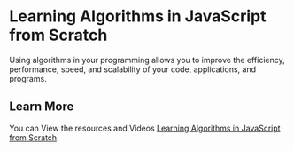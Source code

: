 # Learning Algorithms in JavaScript from Scratch

Using algorithms in your programming allows you to improve the efficiency, performance, speed, and scalability of your code, applications, and programs.

## Learn More

You can View the resources and Videos [Learning Algorithms in JavaScript from Scratch](https://www.packtpub.com/product/learning-algorithms-in-javascript-from-scratch-video/9781800208124).
